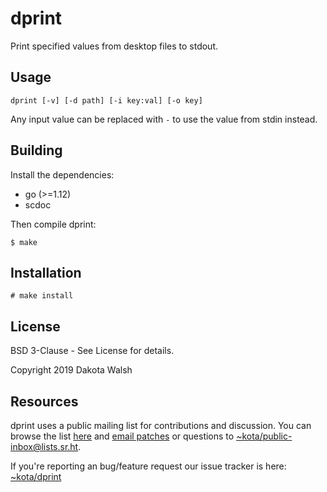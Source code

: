 # dprint

Print specified values from desktop files to stdout.

## Usage

`dprint [-v] [-d path] [-i key:val] [-o key]`

Any input value can be replaced with `-` to use the value from stdin instead.

## Building

Install the dependencies:

- go (>=1.12)
- scdoc

Then compile dprint:

    $ make

## Installation

    # make install

## License

BSD 3-Clause - See License for details.

Copyright 2019 Dakota Walsh

## Resources

dprint uses a public mailing list for contributions and discussion. You can
browse the list [here](https://lists.sr.ht/~kota/public-inbox) and 
[email patches](https://git-send-email.io) or questions to 
[~kota/public-inbox@lists.sr.ht](https://lists.sr.ht/~kota/public-inbox).

If you're reporting an bug/feature request our issue tracker is here:
[~kota/dprint](https://todo.sr.ht/~kota/dprint)

